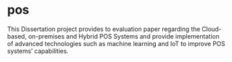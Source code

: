 # pos
This Dissertation project provides to evaluation paper regarding the Cloud-based, on-premises and Hybrid POS Systems and provide implementation of advanced technologies such as machine learning and IoT to improve POS systems’ capabilities.
